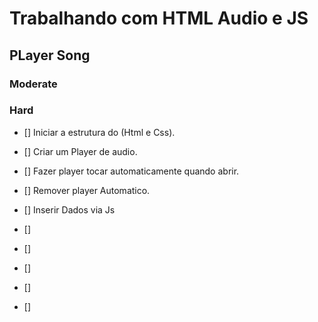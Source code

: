 # Trabalhando com HTML Audio e JS
## PLayer Song
### Moderate
### Hard

- [] Iniciar a estrutura do (Html e Css).
- [] Criar um Player de audio.
- [] Fazer player tocar automaticamente quando abrir.
- [] Remover player Automatico.
- [] Inserir Dados via Js


- []
- []
- []
- []
- []
